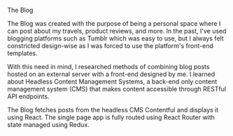 The Blog 
 
  The Blog was created with the purpose of being a personal space where I can
  post about my travels, product reviews, and more. In the past, I've used blogging
  platforms such as Tumblr which was easy to use, but I always felt constricted 
  design-wise as I was forced to use the platform's front-end templates.

  With this need in mind, I researched methods of combining blog posts hosted on an 
  external server with a front-end designed by me. I learned about Headless Content Management
  Systems, a back-end only content management system (CMS) that makes content accessible through RESTful API endpoints.

  The Blog fetches posts from the headless CMS Contentful and displays it using React. 
  The single page app is fully routed using React Router with state managed using Redux.

